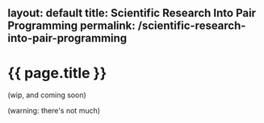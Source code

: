 layout: default
title: Scientific Research Into Pair Programming
permalink: /scientific-research-into-pair-programming
---

# {{ page.title }}

<div class="border-t-4 border-indigo-dark w-24 mt-4 mb-8"></div>

(wip, and coming soon)

(warning: there's not much)
